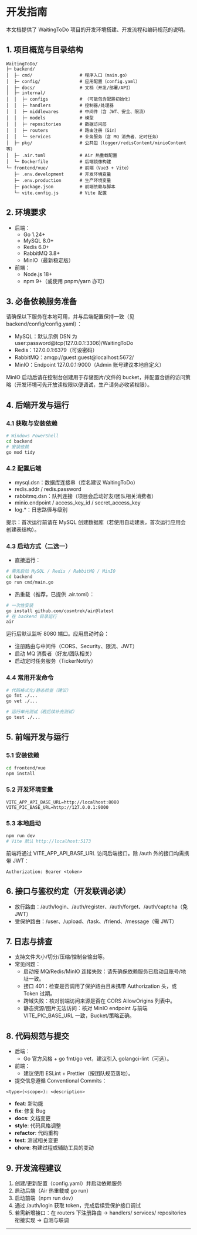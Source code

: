 # 开发指南

本文档提供了 WaitingToDo 项目的开发环境搭建、开发流程和编码规范的说明。
## 1. 项目概览与目录结构

```
WaitingToDo/
├─ backend/
│  ├─ cmd/                  # 程序入口（main.go）
│  ├─ config/               # 应用配置（config.yaml）
│  ├─ docs/                 # 文档（开发/部署/API）
│  ├─ internal/
│  │  ├─ configs            # （可能包含配置初始化）
│  │  ├─ handlers           # 控制器/处理器
│  │  ├─ middlewares        # 中间件（含 JWT、安全、限流）
│  │  ├─ models             # 模型
│  │  ├─ repositories       # 数据访问层
│  │  ├─ routers            # 路由注册（Gin）
│  │  └─ services           # 业务服务（含 MQ 消费者、定时任务）
│  ├─ pkg/                  # 公共包（logger/redisContent/minioContent 等）
│  ├─ .air.toml             # Air 热重载配置
│  └─ Dockerfile            # 后端镜像构建
└─ frontend/vue/            # 前端（Vue3 + Vite）
   ├─ .env.development      # 开发环境变量
   ├─ .env.production       # 生产环境变量
   ├─ package.json          # 前端依赖与脚本
   └─ vite.config.js        # Vite 配置
```


## 2. 环境要求

- 后端：
  - Go 1.24+
  - MySQL 8.0+
  - Redis 6.0+
  - RabbitMQ 3.8+
  - MinIO（最新稳定版）
- 前端：
  - Node.js 18+
  - npm 9+（或使用 pnpm/yarn 亦可）

## 3. 必备依赖服务准备

请确保以下服务在本地可用，并与后端配置保持一致（见 backend/config/config.yaml）：
- MySQL：默认示例 DSN 为 user:password@tcp(127.0.0.1:3306)/WaitingToDo
- Redis：127.0.0.1:6379（可设密码）
- RabbitMQ：amqp://guest:guest@localhost:5672/
- MinIO：Endpoint 127.0.0.1:9000（Admin 账号建议本地自定义）

MinIO 启动后请在控制台创建用于存储图片/文件的 bucket，并配置合适的访问策略（开发环境可先开放读权限以便调试，生产请务必收紧权限）。

## 4. 后端开发与运行

### 4.1 获取与安装依赖

```bash
# Windows PowerShell
cd backend
# 安装依赖
go mod tidy
```

### 4.2 配置后端
- mysql.dsn：数据库连接串（库名建议 WaitingToDo）
- redis.addr / redis.password
- rabbitmq.dsn：队列连接（项目会启动好友/团队相关消费者）
- minio.endpoint / access_key_id / secret_access_key
- log.*：日志路径与级别

提示：首次运行前请在 MySQL 创建数据库（若使用自动建表，首次运行应用会创建表结构）。

### 4.3 启动方式（二选一）

- 直接运行：
```bash
# 需先启动 MySQL / Redis / RabbitMQ / MinIO
cd backend
go run cmd/main.go
```

- 热重载（推荐，已提供 .air.toml）：
```bash
# 一次性安装
go install github.com/cosmtrek/air@latest
# 在 backend 目录运行
air
```

运行后默认监听 8080 端口。应用启动时会：
- 注册路由与中间件（CORS、Security、限流、JWT）
- 启动 MQ 消费者（好友/团队相关）
- 启动定时任务服务（TickerNotify）

### 4.4 常用开发命令

```bash
# 代码格式化/静态检查（建议）
go fmt ./...
go vet ./...

# 运行单元测试（若后续补充测试）
go test ./...
```

## 5. 前端开发与运行

### 5.1 安装依赖

```bash
cd frontend/vue
npm install
```

### 5.2 开发环境变量

```
VITE_APP_API_BASE_URL=http://localhost:8080
VITE_PIC_BASE_URL=http://127.0.0.1:9000
```

### 5.3 本地启动

```bash
npm run dev
# Vite 默认 http://localhost:5173
```

前端将通过 VITE_APP_API_BASE_URL 访问后端接口。除 /auth 外的接口均需携带 JWT：
```
Authorization: Bearer <token>
```

## 6. 接口与鉴权约定（开发联调必读）

- 放行路由：/auth/login、/auth/register、/auth/forget、/auth/captcha（免 JWT）
- 受保护路由：/user、/upload、/task、/friend、/message（需 JWT）

## 7. 日志与排查

- 支持文件大小/切分/压缩/控制台输出等。
- 常见问题：
  - 启动报 MQ/Redis/MinIO 连接失败：请先确保依赖服务已启动且账号/地址一致。
  - 接口 401：检查是否调用了保护路由且未携带 Authorization 头，或 Token 过期。
  - 跨域失败：核对前端访问来源是否在 CORS AllowOrigins 列表中。
  - 静态资源/图片无法访问：核对 MinIO endpoint 与前端 VITE_PIC_BASE_URL 一致，Bucket/策略正确。

## 8. 代码规范与提交

- 后端：
  - Go 官方风格 + go fmt/go vet，建议引入 golangci-lint（可选）。
- 前端：
  - 建议使用 ESLint + Prettier（按团队规范落地）。
- 提交信息遵循 Conventional Commits：
```
<type>(<scope>): <description>
```
- **feat**: 新功能
- **fix**: 修复 Bug
- **docs**: 文档变更
- **style**: 代码风格调整
- **refactor**: 代码重构
- **test**: 测试相关变更
- **chore**: 构建过程或辅助工具的变动

## 9. 开发流程建议

1) 创建/更新配置（config.yaml）并启动依赖服务
2) 启动后端（Air 热重载或 go run）
3) 启动前端（npm run dev）
4) 通过 /auth/login 获取 token，完成后续受保护接口调试
5) 若需新增接口：在 routers 下注册路由 -> handlers/ services/ repositories 衔接实现 -> 自测与联调

---